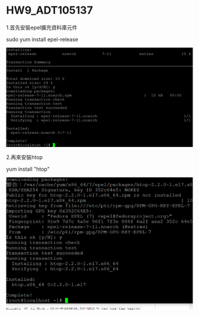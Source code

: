 # HW9_ADT105137
1.首先安裝epel擴充資料庫元件

sudo yum install epel-release

![image](https://github.com/Yubo0826/0101/blob/master/1.PNG)

2.再來安裝htop

yum install "htop"

![image](https://github.com/Yubo0826/0101/blob/master/2.PNG)
